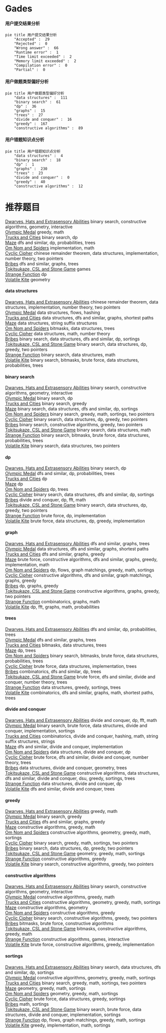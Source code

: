 # Gades
<!-- tabs:start -->
#### **用户提交结果分析**

```mermaid
pie title 用户提交结果分析
    "Accepted" :  29
    "Rejected" :  0
    "Wrong answer" :  66
    "Runtime error" :  1
    "Time limit exceeded" :  2
    "Memory limit exceeded" :  2
    "Compilation error" :  0
    "Partial" :  0
```
#### **用户做题类型偏好分析**

```mermaid
pie title 用户做题类型偏好分析
    "data structures" :  111
    "binary search" :  61
    "dp" :  36
    "graphs" :  15
    "trees" :  27
    "divide and conquer" :  16
    "greedy" :  167
    "constructive algorithms" :  89
```
#### **用户错题知识点分析**

```mermaid
pie title 用户错题知识点分析
    "data structures" :  4
    "binary search" :  18
    "dp" :  1
    "graphs" :  230
    "trees" :  23
    "divide and conquer" :  0
    "greedy" :  40
    "constructive algorithms" :  12
```
<!-- tabs:end -->
# 推荐题目
[Dwarves, Hats and Extrasensory Abilities](http://codeforces.com/problemset/problem/1063/C)		binary search,
                        constructive algorithms,
                        geometry,
                        interactive		  
[Olympic Medal](http://codeforces.com/problemset/problem/215/B)		greedy,
                        math		  
[Trucks and Cities](http://codeforces.com/problemset/problem/1101/F)		binary search,
                        dp		  
[Maze](http://codeforces.com/problemset/problem/123/E)		dfs and similar,
                        dp,
                        probabilities,
                        trees		  
[Om Nom and Spiders](http://codeforces.com/problemset/problem/436/B)		implementation,
                        math		  
[Cyclic Cipher](http://codeforces.com/problemset/problem/722/F)		chinese remainder theorem,
                        data structures,
                        implementation,
                        number theory,
                        two pointers		  
[Bribes](http://codeforces.com/problemset/problem/575/B)		dfs and similar,
                        graphs,
                        trees		  
[Tokitsukaze, CSL and Stone Game](http://codeforces.com/problemset/problem/1190/B)		games		  
[Strange Function](http://codeforces.com/problemset/problem/1310/E)		dp		  
[Volatile Kite](https://codeforces.com/contest/800/problem/B)		geometry		  
<!-- tabs:start -->
#### **data structures**
[Dwarves, Hats and Extrasensory Abilities](http://codeforces.com/problemset/problem/722/F)		chinese remainder theorem,
                        data structures,
                        implementation,
                        number theory,
                        two pointers		  
[Olympic Medal](http://codeforces.com/problemset/problem/877/F)		data structures,
                        flows,
                        hashing		  
[Trucks and Cities](http://codeforces.com/problemset/problem/877/D)		data structures,
                        dfs and similar,
                        graphs,
                        shortest paths		  
[Maze](http://codeforces.com/problemset/problem/1073/G)		data structures,
                        string suffix structures		  
[Om Nom and Spiders](http://codeforces.com/problemset/problem/877/E)		bitmasks,
                        data structures,
                        trees		  
[Cyclic Cipher](https://codeforces.com/contest/1350/problem/C)		data structures,
                        math,
                        number theory		  
[Bribes](http://codeforces.com/problemset/problem/246/E)		binary search,
                        data structures,
                        dfs and similar,
                        dp,
                        sortings		  
[Tokitsukaze, CSL and Stone Game](http://codeforces.com/problemset/problem/1492/C)		binary search,
                        data structures,
                        dp,
                        greedy,
                        two pointers		  
[Strange Function](http://codeforces.com/problemset/problem/1490/G)		binary search,
                        data structures,
                        math		  
[Volatile Kite](http://codeforces.com/problemset/problem/1479/D)		binary search,
                        bitmasks,
                        brute force,
                        data structures,
                        probabilities,
                        trees		  
#### **binary search**
[Dwarves, Hats and Extrasensory Abilities](http://codeforces.com/problemset/problem/1063/C)		binary search,
                        constructive algorithms,
                        geometry,
                        interactive		  
[Olympic Medal](http://codeforces.com/problemset/problem/1101/F)		binary search,
                        dp		  
[Trucks and Cities](http://codeforces.com/problemset/problem/363/D)		binary search,
                        greedy		  
[Maze](http://codeforces.com/problemset/problem/246/E)		binary search,
                        data structures,
                        dfs and similar,
                        dp,
                        sortings		  
[Om Nom and Spiders](https://codeforces.com/contest/1337/problem/D)		binary search,
                        greedy,
                        math,
                        sortings,
                        two pointers		  
[Cyclic Cipher](http://codeforces.com/problemset/problem/1492/C)		binary search,
                        data structures,
                        dp,
                        greedy,
                        two pointers		  
[Bribes](http://codeforces.com/problemset/problem/1463/D)		binary search,
                        constructive algorithms,
                        greedy,
                        two pointers		  
[Tokitsukaze, CSL and Stone Game](http://codeforces.com/problemset/problem/1490/G)		binary search,
                        data structures,
                        math		  
[Strange Function](http://codeforces.com/problemset/problem/1479/D)		binary search,
                        bitmasks,
                        brute force,
                        data structures,
                        probabilities,
                        trees		  
[Volatile Kite](http://codeforces.com/problemset/problem/1436/E)		binary search,
                        data structures,
                        two pointers		  
#### **dp**
[Dwarves, Hats and Extrasensory Abilities](http://codeforces.com/problemset/problem/1101/F)		binary search,
                        dp		  
[Olympic Medal](http://codeforces.com/problemset/problem/123/E)		dfs and similar,
                        dp,
                        probabilities,
                        trees		  
[Trucks and Cities](http://codeforces.com/problemset/problem/1310/E)		dp		  
[Maze](http://codeforces.com/problemset/problem/455/A)		dp		  
[Om Nom and Spiders](http://codeforces.com/problemset/problem/1322/F)		dp,
                        trees		  
[Cyclic Cipher](http://codeforces.com/problemset/problem/246/E)		binary search,
                        data structures,
                        dfs and similar,
                        dp,
                        sortings		  
[Bribes](http://codeforces.com/problemset/problem/632/E)		divide and conquer,
                        dp,
                        fft,
                        math		  
[Tokitsukaze, CSL and Stone Game](http://codeforces.com/problemset/problem/1492/C)		binary search,
                        data structures,
                        dp,
                        greedy,
                        two pointers		  
[Strange Function](https://codeforces.com/contest/1457/problem/C)		brute force,
                        dp,
                        implementation		  
[Volatile Kite](http://codeforces.com/problemset/problem/1491/C)		brute force,
                        data structures,
                        dp,
                        greedy,
                        implementation		  
#### **graph**
[Dwarves, Hats and Extrasensory Abilities](http://codeforces.com/problemset/problem/575/B)		dfs and similar,
                        graphs,
                        trees		  
[Olympic Medal](http://codeforces.com/problemset/problem/877/D)		data structures,
                        dfs and similar,
                        graphs,
                        shortest paths		  
[Trucks and Cities](http://codeforces.com/problemset/problem/1250/N)		dfs and similar,
                        graphs,
                        greedy		  
[Maze](http://codeforces.com/problemset/problem/1487/C)		brute force,
                        constructive algorithms,
                        dfs and similar,
                        graphs,
                        greedy,
                        implementation,
                        math		  
[Om Nom and Spiders](http://codeforces.com/problemset/problem/1437/C)		dp,
                        flows,
                        graph matchings,
                        greedy,
                        math,
                        sortings		  
[Cyclic Cipher](http://codeforces.com/problemset/problem/1470/D)		constructive algorithms,
                        dfs and similar,
                        graph matchings,
                        graphs,
                        greedy		  
[Bribes](http://codeforces.com/problemset/problem/1476/C)		dp,
                        graphs,
                        greedy		  
[Tokitsukaze, CSL and Stone Game](http://codeforces.com/problemset/problem/1304/D)		constructive algorithms,
                        graphs,
                        greedy,
                        two pointers		  
[Strange Function](http://codeforces.com/problemset/problem/1475/C)		combinatorics,
                        graphs,
                        math		  
[Volatile Kite](http://codeforces.com/problemset/problem/553/E)		dp,
                        fft,
                        graphs,
                        math,
                        probabilities		  
#### **trees**
[Dwarves, Hats and Extrasensory Abilities](http://codeforces.com/problemset/problem/123/E)		dfs and similar,
                        dp,
                        probabilities,
                        trees		  
[Olympic Medal](http://codeforces.com/problemset/problem/575/B)		dfs and similar,
                        graphs,
                        trees		  
[Trucks and Cities](http://codeforces.com/problemset/problem/877/E)		bitmasks,
                        data structures,
                        trees		  
[Maze](http://codeforces.com/problemset/problem/1322/F)		dp,
                        trees		  
[Om Nom and Spiders](http://codeforces.com/problemset/problem/1479/D)		binary search,
                        bitmasks,
                        brute force,
                        data structures,
                        probabilities,
                        trees		  
[Cyclic Cipher](http://codeforces.com/problemset/problem/1511/C)		brute force,
                        data structures,
                        implementation,
                        trees		  
[Bribes](http://codeforces.com/problemset/problem/1499/F)		combinatorics,
                        dfs and similar,
                        dp,
                        trees		  
[Tokitsukaze, CSL and Stone Game](http://codeforces.com/problemset/problem/1491/E)		brute force,
                        dfs and similar,
                        divide and conquer,
                        number theory,
                        trees		  
[Strange Function](http://codeforces.com/problemset/problem/1466/D)		data structures,
                        greedy,
                        sortings,
                        trees		  
[Volatile Kite](http://codeforces.com/problemset/problem/1495/D)		combinatorics,
                        dfs and similar,
                        graphs,
                        math,
                        shortest paths,
                        trees		  
#### **divide and conquer**
[Dwarves, Hats and Extrasensory Abilities](http://codeforces.com/problemset/problem/632/E)		divide and conquer,
                        dp,
                        fft,
                        math		  
[Olympic Medal](http://codeforces.com/problemset/problem/1461/D)		binary search,
                        brute force,
                        data structures,
                        divide and conquer,
                        implementation,
                        sortings		  
[Trucks and Cities](http://codeforces.com/problemset/problem/1466/G)		combinatorics,
                        divide and conquer,
                        hashing,
                        math,
                        string suffix structures,
                        strings		  
[Maze](http://codeforces.com/problemset/problem/1490/D)		dfs and similar,
                        divide and conquer,
                        implementation		  
[Om Nom and Spiders](https://codeforces.com/contest/1483/problem/C)		data structures,
                        divide and conquer,
                        dp		  
[Cyclic Cipher](http://codeforces.com/problemset/problem/1491/E)		brute force,
                        dfs and similar,
                        divide and conquer,
                        number theory,
                        trees		  
[Bribes](http://codeforces.com/problemset/problem/1303/G)		data structures,
                        divide and conquer,
                        geometry,
                        trees		  
[Tokitsukaze, CSL and Stone Game](http://codeforces.com/problemset/problem/1494/D)		constructive algorithms,
                        data structures,
                        dfs and similar,
                        divide and conquer,
                        dsu,
                        greedy,
                        sortings,
                        trees		  
[Strange Function](http://codeforces.com/problemset/problem/1482/E)		data structures,
                        divide and conquer,
                        dp		  
[Volatile Kite](http://codeforces.com/problemset/problem/566/C)		dfs and similar,
                        divide and conquer,
                        trees		  
#### **greedy**
[Dwarves, Hats and Extrasensory Abilities](http://codeforces.com/problemset/problem/215/B)		greedy,
                        math		  
[Olympic Medal](http://codeforces.com/problemset/problem/363/D)		binary search,
                        greedy		  
[Trucks and Cities](http://codeforces.com/problemset/problem/1250/N)		dfs and similar,
                        graphs,
                        greedy		  
[Maze](https://codeforces.com/contest/805/problem/C)		constructive algorithms,
                        greedy,
                        math		  
[Om Nom and Spiders](https://codeforces.com/contest/1478/problem/F)		constructive algorithms,
                        geometry,
                        greedy,
                        math,
                        sortings		  
[Cyclic Cipher](https://codeforces.com/contest/1337/problem/D)		binary search,
                        greedy,
                        math,
                        sortings,
                        two pointers		  
[Bribes](http://codeforces.com/problemset/problem/1492/C)		binary search,
                        data structures,
                        dp,
                        greedy,
                        two pointers		  
[Tokitsukaze, CSL and Stone Game](https://codeforces.com/contest/1496/problem/C)		geometry,
                        greedy,
                        math,
                        sortings		  
[Strange Function](http://codeforces.com/problemset/problem/1493/A)		constructive algorithms,
                        greedy		  
[Volatile Kite](http://codeforces.com/problemset/problem/1463/D)		binary search,
                        constructive algorithms,
                        greedy,
                        two pointers		  
#### **constructive algorithms**
[Dwarves, Hats and Extrasensory Abilities](http://codeforces.com/problemset/problem/1063/C)		binary search,
                        constructive algorithms,
                        geometry,
                        interactive		  
[Olympic Medal](https://codeforces.com/contest/805/problem/C)		constructive algorithms,
                        greedy,
                        math		  
[Trucks and Cities](https://codeforces.com/contest/1478/problem/F)		constructive algorithms,
                        geometry,
                        greedy,
                        math,
                        sortings		  
[Maze](https://codeforces.com/contest/764/problem/D)		constructive algorithms,
                        geometry		  
[Om Nom and Spiders](http://codeforces.com/problemset/problem/1493/A)		constructive algorithms,
                        greedy		  
[Cyclic Cipher](http://codeforces.com/problemset/problem/1463/D)		binary search,
                        constructive algorithms,
                        greedy,
                        two pointers		  
[Bribes](https://codeforces.com/contest/1456/problem/B)		bitmasks,
                        brute force,
                        constructive algorithms		  
[Tokitsukaze, CSL and Stone Game](http://codeforces.com/problemset/problem/1492/D)		bitmasks,
                        constructive algorithms,
                        greedy,
                        math		  
[Strange Function](https://codeforces.com/contest/1504/problem/D)		constructive algorithms,
                        games,
                        interactive		  
[Volatile Kite](https://codeforces.com/contest/1483/problem/A)		brute force,
                        constructive algorithms,
                        greedy,
                        implementation		  
#### **sortings**
[Dwarves, Hats and Extrasensory Abilities](http://codeforces.com/problemset/problem/246/E)		binary search,
                        data structures,
                        dfs and similar,
                        dp,
                        sortings		  
[Olympic Medal](https://codeforces.com/contest/1478/problem/F)		constructive algorithms,
                        geometry,
                        greedy,
                        math,
                        sortings		  
[Trucks and Cities](https://codeforces.com/contest/1337/problem/D)		binary search,
                        greedy,
                        math,
                        sortings,
                        two pointers		  
[Maze](https://codeforces.com/contest/1496/problem/C)		geometry,
                        greedy,
                        math,
                        sortings		  
[Om Nom and Spiders](http://codeforces.com/problemset/problem/1495/A)		geometry,
                        greedy,
                        math,
                        sortings		  
[Cyclic Cipher](http://codeforces.com/problemset/problem/1497/A)		brute force,
                        data structures,
                        greedy,
                        sortings		  
[Bribes](http://codeforces.com/problemset/problem/1427/A)		math,
                        sortings		  
[Tokitsukaze, CSL and Stone Game](http://codeforces.com/problemset/problem/1461/D)		binary search,
                        brute force,
                        data structures,
                        divide and conquer,
                        implementation,
                        sortings		  
[Strange Function](http://codeforces.com/problemset/problem/1437/C)		dp,
                        flows,
                        graph matchings,
                        greedy,
                        math,
                        sortings		  
[Volatile Kite](http://codeforces.com/problemset/problem/1473/A)		greedy,
                        implementation,
                        math,
                        sortings		  
<!-- tabs:end -->
